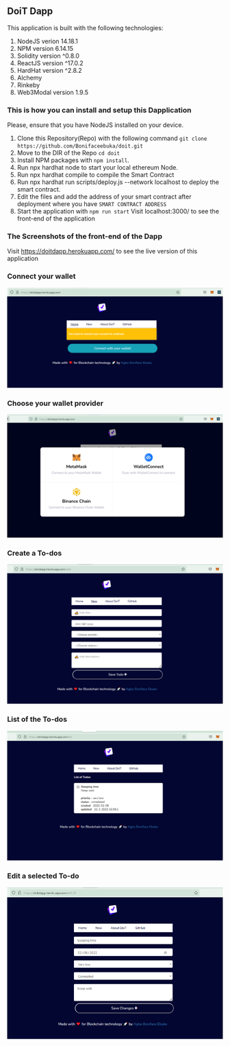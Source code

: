 ## DoiT Dapp
This application is built with the following technologies:

1. NodeJS verion 14.18.1
2. NPM version 6.14.15
3. Solidity version ^0.8.0
4. ReactJS version ^17.0.2
5. HardHat version ^2.8.2
6. Alchemy
7. Rinkeby
8. Web3Modal version 1.9.5

### This is how you can install and setup this Dapplication
Please, ensure that you have NodeJS installed on your device.

1. Clone this Repository(Repo) with the following command `git clone https://github.com/Bonifaceebuka/doit.git`
2. Move to the DIR of the Repo `cd doit`
3. Install NPM packages with `npm install`.
4. Run npx hardhat node to start your local ethereum Node.
5. Run npx hardhat compile to compile the Smart Contract
6. Run npx hardhat run scripts/deploy.js --network localhost to deploy the smart contract.
7. Edit the files and add the address of your smart contract after deployment where you have `SMART CONTRACT ADDRESS`
8. Start the application with `npm run start`
	Visit localhost:3000/ to see the front-end of the application
### The Screenshots of the front-end of the Dapp

Visit https://doitdapp.herokuapp.com/ to see the live version of this application
### Connect your wallet
<img src="https://github.com/Bonifaceebuka/doit/blob/main/screenshots/login.PNG">

### Choose your wallet provider
<img src="https://github.com/Bonifaceebuka/doit/blob/main/screenshots/wallet.PNG">

### Create a To-dos
<img src="https://github.com/Bonifaceebuka/doit/blob/main/screenshots/create.PNG">

### List of the To-dos
<img src="https://github.com/Bonifaceebuka/doit/blob/main/screenshots/list.PNG">

### Edit a selected To-do
<img src="https://github.com/Bonifaceebuka/doit/blob/main/screenshots/edit.PNG">

